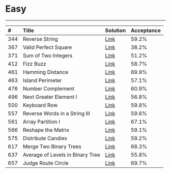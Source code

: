 # **Easy**

---

| \# | Title | Solution | Acceptance |
| :--- | :--- | :--- | :--- |
| 344 | Reverse String | [Link](/easy/344.md) | 59.2% |
| 367 | Valid Perfect Square | [Link](/easy/367.md) | 38.2% |
| 371 | Sum of Two Integers | [Link](/easy/371.md) | 51.2% |
| 412 | Fizz Buzz | [Link](/easy/412.md) | 58.7% |
| 461 | Hamming Distance | [Link](/easy/461.md) | 69.9% |
| 463 | Island Perimeter | [Link](/easy/463.md) | 57.1% |
| 476 | Number Complement | [Link](/easy/476.md) | 60.9% |
| 496 | Next Greater Element I | [Link](/easy/496.md) | 56.8% |
| 500 | Keyboard Row | [Link](/easy/500.md) | 59.8% |
| 557 | Reverse Words in a String III | [Link](/easy/557.md) | 59.6% |
| 561 | Array Partition I | [Link](/easy/561.md) | 67.1% |
| 566 | Reshape the Matrix | [Link](/easy/566.md) | 59.1% |
| 575 | Distribute Candies | [Link](/easy/575.md) | 59.2% |
| 617 | Merge Two Binary Trees | [Link](/easy/617.md) | 68.3% |
| 637 | Average of Levels in Binary Tree | [Link](/easy/637.md) | 55.8% |
| 657 | Judge Route Circle | [Link](/easy/657.md) | 69.7% |



